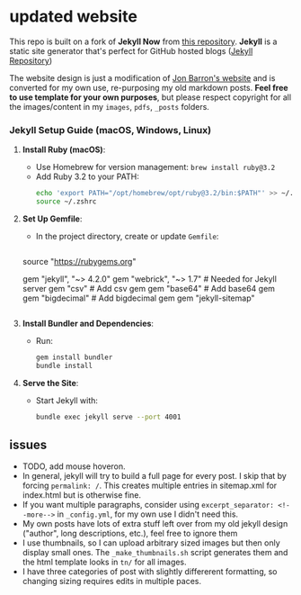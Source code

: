 # updated website

This repo is built on a fork of **Jekyll Now** from [this repository](https://github.com/barryclark/jekyll-now). **Jekyll** is a static site generator that's perfect for GitHub hosted blogs ([Jekyll Repository](https://github.com/jekyll/jekyll))

The website design is just a modification of [Jon Barron's website](https://jonbarron.info/) and is converted for my own use, re-purposing my old markdown posts. **Feel free to use template for your own purposes**, but please respect copyright for all the images/content in my `images`, `pdfs`, `_posts` folders. 

### Jekyll Setup Guide (macOS, Windows, Linux)

1. **Install Ruby (macOS)**:
   - Use Homebrew for version management: `brew install ruby@3.2`
   - Add Ruby 3.2 to your PATH:
     ```bash
     echo 'export PATH="/opt/homebrew/opt/ruby@3.2/bin:$PATH"' >> ~/.zshrc
     source ~/.zshrc
     ```

2. **Set Up Gemfile**:
   - In the project directory, create or update `Gemfile`:
     ```ruby
    source "https://rubygems.org"

    gem "jekyll", "~> 4.2.0"
    gem "webrick", "~> 1.7"  # Needed for Jekyll server
    gem "csv"                 # Add csv gem
    gem "base64"              # Add base64 gem
    gem "bigdecimal"          # Add bigdecimal gem
    gem "jekyll-sitemap"
     ```

3. **Install Bundler and Dependencies**:
   - Run:
     ```bash
     gem install bundler
     bundle install
     ```

4. **Serve the Site**:
   - Start Jekyll with:
     ```bash
     bundle exec jekyll serve --port 4001
     ```


## issues
* TODO, add mouse hoveron. 
* In general, jekyll will try to build a full page for every post. I skip that by forcing `permalink: /`. This creates multiple entries in sitemap.xml for index.html but is otherwise fine. 
* If you want multiple paragraphs, consider using `excerpt_separator: <!--more-->` in `_config.yml`, for my own use I didn't need this. 
* My own posts have lots of extra stuff left over from my old jekyll design ("author", long descriptions, etc.), feel free to ignore them
* I use thumbnails, so I can upload arbitrary sized images but then only display small ones. The `_make_thumbnails.sh` script generates them and the html template looks in `tn/` for all images. 
* I have three categories of post with slightly differerent formatting, so changing sizing requires edits in multiple paces. 
